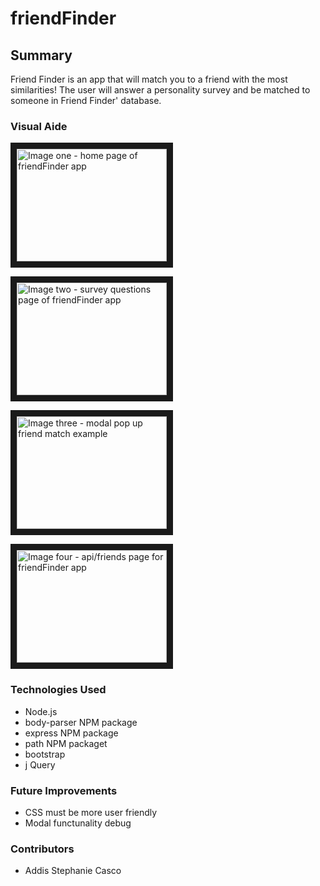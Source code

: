 # friendFinder

## Summary

Friend Finder is an app that will match you to a friend with the most similarities! The user will answer a personality survey and be matched to someone in Friend Finder' database.


### Visual Aide

<a href="https://drive.google.com/file/d/1LTWHS61YUC9llvxEX39gFShGLI1s3YDl/view?usp=sharing" target="_blank"><img src="https://drive.google.com/file/d/1LTWHS61YUC9llvxEX39gFShGLI1s3YDl/view?usp=sharing" alt="Image one - home page of friendFinder app" width="240" height="180" border="10" /></a>

<a href="https://drive.google.com/file/d/1Rp6efzWcXnCBA7o30Ak0QqcyX80P26hA/view?usp=sharing" target="_blank"><img src="https://drive.google.com/file/d/1Rp6efzWcXnCBA7o30Ak0QqcyX80P26hA/view?usp=sharing" alt="Image two - survey questions page of friendFinder app" width="240" height="180" border="10" /></a>

<a href="https://drive.google.com/file/d/1_htLVt8Ec45JbzGAYyWbDoNwYwlOChs2/view?usp=sharing" target="_blank"><img src="https://drive.google.com/file/d/1_htLVt8Ec45JbzGAYyWbDoNwYwlOChs2/view?usp=sharing" alt="Image three - modal pop up friend match example" width="240" height="180" border="10" /></a>

<a href="https://drive.google.com/file/d/1qvgfNLSQJw3I0dpxcUBu2f_CyEQzGwz3/view?usp=sharing" target="_blank"><img src="https://drive.google.com/file/d/1qvgfNLSQJw3I0dpxcUBu2f_CyEQzGwz3/view?usp=sharing" alt="Image four - api/friends page for friendFinder app" width="240" height="180" border="10" /></a>

### Technologies Used 

* Node.js
* body-parser NPM package
* express NPM package
* path NPM packaget
* bootstrap
* j Query


### Future Improvements
* CSS must be more user friendly 
* Modal functunality debug

### Contributors
* Addis Stephanie Casco



